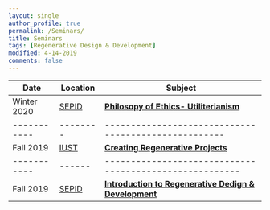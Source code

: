 ```yaml
---
layout: single
author_profile: true
permalink: /Seminars/
title: Seminars
tags: [Regenerative Design & Development]
modified: 4-14-2019
comments: false
---
```



| Date      |Location| **Subject**     
 |-----------|--------|----------------------------------------------------|
|Winter 2020  |[SEPID](https://sepidgroup.com/)|    [**Philosopy of Ethics- Utiliterianism**](/assets/seminars/PhilosophyOfEthics-Introduction-Utiliterianism.pdf) |                            
|-----------|--------|----------------------------------------------------|
|Fall 2019  |[IUST](http://www.iust.ac.ir/en)|    [**Creating Regenerative Projects**](/assets/seminars/Regenerative-Development.pdf) |
|-----------|------|-------------------------------------------------------|
|Fall 2019  |[SEPID](https://sepidgroup.com/)|    [**Introduction to Regenerative Dedign & Development**](/assets/seminars/RDD.pdf) |

